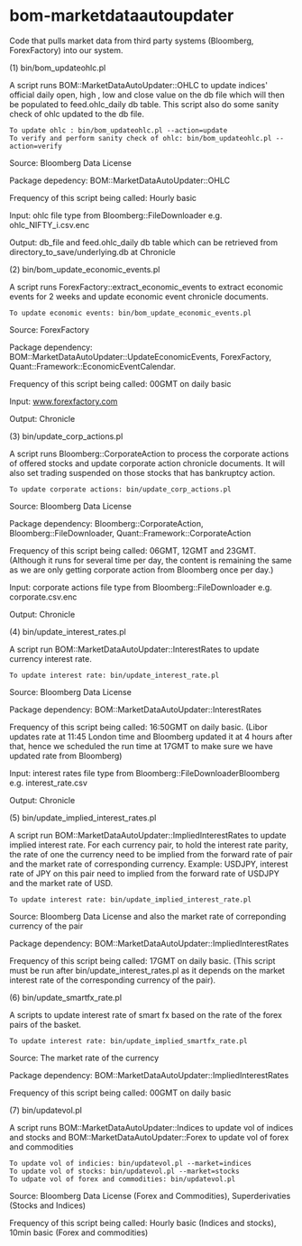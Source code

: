 # bom-marketdataautoupdater

Code that pulls market data from third party systems (Bloomberg, ForexFactory) into our system.

(1) bin/bom_updateohlc.pl

A script runs BOM::MarketDataAutoUpdater::OHLC to update indices' official daily open, high , low and close value on the db file which will then be populated to feed.ohlc_daily db table. This script also do some sanity check of ohlc updated to the db file.

```
To update ohlc : bin/bom_updateohlc.pl --action=update
To verify and perform sanity check of ohlc: bin/bom_updateohlc.pl --action=verify
```

Source: Bloomberg Data License

Package depedency: BOM::MarketDataAutoUpdater::OHLC

Frequency of this script being called: Hourly basic 

Input: ohlc file type from Bloomberg::FileDownloader e.g. ohlc_NIFTY_i.csv.enc 

Output: db_file and feed.ohlc_daily db table which can be retrieved from directory_to_save/underlying.db at Chronicle

(2) bin/bom_update_economic_events.pl 

A script runs ForexFactory::extract_economic_events to extract economic events for 2 weeks and update economic event chronicle documents.

```
To update economic events: bin/bom_update_economic_events.pl
``` 

Source: ForexFactory

Package dependency: BOM::MarketDataAutoUpdater::UpdateEconomicEvents, ForexFactory, Quant::Framework::EconomicEventCalendar.

Frequency of this script being called: 00GMT on daily basic

Input: www.forexfactory.com

Output: Chronicle

(3) bin/update_corp_actions.pl

A script runs Bloomberg::CorporateAction to process the corporate actions of offered stocks and update corporate action chronicle documents. It will also set trading suspended on those stocks that has bankruptcy action.

```
To update corporate actions: bin/update_corp_actions.pl
```

Source: Bloomberg Data License

Package dependency: Bloomberg::CorporateAction, Bloomberg::FileDownloader, Quant::Framework::CorporateAction

Frequency of this script being called: 06GMT, 12GMT and 23GMT. (Although it runs for several time per day, the content is remaining the same as we are only getting corporate action from Bloomberg once per day.)

Input: corporate actions file type from Bloomberg::FileDownloader e.g. corporate.csv.enc 

Output: Chronicle

(4) bin/update_interest_rates.pl

A script run BOM::MarketDataAutoUpdater::InterestRates to update currency interest rate. 

```
To update interest rate: bin/update_interest_rate.pl
```

Source: Bloomberg Data License

Package dependency:  BOM::MarketDataAutoUpdater::InterestRates

Frequency of this script being called: 16:50GMT on daily basic. (Libor updates rate at 11:45 London time and Bloomberg updated it at 4 hours after that, hence we scheduled the run time at 17GMT to make sure we have updated rate from Bloomberg)

Input: interest rates file type from Bloomberg::FileDownloaderBloomberg e.g. interest_rate.csv 

Output: Chronicle

(5) bin/update_implied_interest_rates.pl

A script run BOM::MarketDataAutoUpdater::ImpliedInterestRates to update implied interest rate. For each currency pair, to hold the interest rate parity, the rate of one the currency need to be implied from the forward rate of pair and the market rate of corresponding currency. Example: USDJPY, interest rate of JPY on this pair need to implied from the forward rate of USDJPY and the market rate of USD.


```
To update interest rate: bin/update_implied_interest_rate.pl
```

Source: Bloomberg Data License and also the market rate of correponding currency of the pair

Package dependency: BOM::MarketDataAutoUpdater::ImpliedInterestRates

Frequency of this script being called: 17GMT on daily basic. (This script must be run after bin/update_interest_rates.pl as it depends on the market interest rate of the corresponding currency of the pair).

(6) bin/update_smartfx_rate.pl

A scripts to update interest rate of smart fx based on the rate of the forex pairs of the basket.

```
To update interest rate: bin/update_implied_smartfx_rate.pl
```

Source: The market rate of the currency

Package dependency: BOM::MarketDataAutoUpdater::ImpliedInterestRates

Frequency of this script being called: 00GMT on daily basic

(7) bin/updatevol.pl

A script runs BOM::MarketDataAutoUpdater::Indices to update vol of indices and stocks and BOM::MarketDataAutoUpdater::Forex to update vol of forex and commodities

```
To update vol of indicies: bin/updatevol.pl --market=indices
To update vol of stocks: bin/updatevol.pl --market=stocks
To udpate vol of forex and commodities: bin/updatevol.pl
```

Source: Bloomberg Data License (Forex and Commodities), Superderivaties (Stocks and Indices)

Frequency of this script being called: Hourly basic (Indices and stocks), 10min basic (Forex and commodities)


